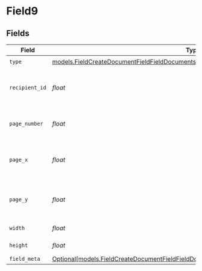 # Field9


## Fields

| Field                                                                                                                                                                              | Type                                                                                                                                                                               | Required                                                                                                                                                                           | Description                                                                                                                                                                        |
| ---------------------------------------------------------------------------------------------------------------------------------------------------------------------------------- | ---------------------------------------------------------------------------------------------------------------------------------------------------------------------------------- | ---------------------------------------------------------------------------------------------------------------------------------------------------------------------------------- | ---------------------------------------------------------------------------------------------------------------------------------------------------------------------------------- |
| `type`                                                                                                                                                                             | [models.FieldCreateDocumentFieldFieldDocumentsFieldsRequestRequestBody9Type](../models/fieldcreatedocumentfieldfielddocumentsfieldsrequestrequestbody9type.md)                     | :heavy_check_mark:                                                                                                                                                                 | N/A                                                                                                                                                                                |
| `recipient_id`                                                                                                                                                                     | *float*                                                                                                                                                                            | :heavy_check_mark:                                                                                                                                                                 | The ID of the recipient to create the field for.                                                                                                                                   |
| `page_number`                                                                                                                                                                      | *float*                                                                                                                                                                            | :heavy_check_mark:                                                                                                                                                                 | The page number the field will be on.                                                                                                                                              |
| `page_x`                                                                                                                                                                           | *float*                                                                                                                                                                            | :heavy_check_mark:                                                                                                                                                                 | The X coordinate of where the field will be placed.                                                                                                                                |
| `page_y`                                                                                                                                                                           | *float*                                                                                                                                                                            | :heavy_check_mark:                                                                                                                                                                 | The Y coordinate of where the field will be placed.                                                                                                                                |
| `width`                                                                                                                                                                            | *float*                                                                                                                                                                            | :heavy_check_mark:                                                                                                                                                                 | The width of the field.                                                                                                                                                            |
| `height`                                                                                                                                                                           | *float*                                                                                                                                                                            | :heavy_check_mark:                                                                                                                                                                 | The height of the field.                                                                                                                                                           |
| `field_meta`                                                                                                                                                                       | [Optional[models.FieldCreateDocumentFieldFieldDocumentsFieldsRequestRequestBody9FieldMeta]](../models/fieldcreatedocumentfieldfielddocumentsfieldsrequestrequestbody9fieldmeta.md) | :heavy_minus_sign:                                                                                                                                                                 | N/A                                                                                                                                                                                |